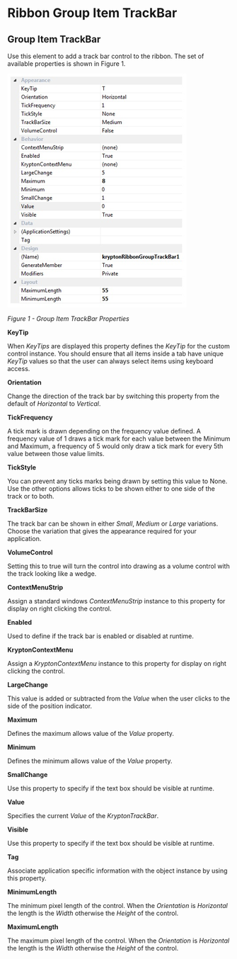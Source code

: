 # Ribbon Group Item TrackBar

## Group Item TrackBar
Use this element to add a track bar control to the ribbon. The set of available properties is shown in Figure 1.

![](RibbonTrackBar.png)

*Figure 1 - Group Item TrackBar Properties*

**KeyTip**

When *KeyTips* are displayed this property defines the *KeyTip* for the custom control instance. You should ensure that all items inside a tab have unique *KeyTip* values so that the user can always select items using keyboard access.

**Orientation**

Change the direction of the track bar by switching this property from the default of *Horizontal* to *Vertical*.

**TickFrequency**

A tick mark is drawn depending on the frequency value defined. A frequency value of 1 draws a tick mark for each value between the Minimum and Maximum, a frequency of 5 would only draw a tick mark for every 5th value between those value limits.

**TickStyle**

You can prevent any ticks marks being drawn by setting this value to None. Use the other options allows ticks to be shown either to one side of the track or to both.

**TrackBarSize**

The track bar can be shown in either *Small*, *Medium* or *Large* variations. Choose the variation that gives the appearance required for your application.

**VolumeControl**

Setting this to true will turn the control into drawing as a volume control with the track looking like a wedge.

**ContextMenuStrip**

Assign a standard windows *ContextMenuStrip* instance to this property for display on right clicking the control.

**Enabled**

Used to define if the track bar is enabled or disabled at runtime.

**KryptonContextMenu**

Assign a *KryptonContextMenu* instance to this property for display on right clicking the control.

**LargeChange**

This value is added or subtracted from the *Value* when the user clicks to the side of the position indicator.

**Maximum**

Defines the maximum allows value of the *Value* property.

**Minimum**

Defines the minimum allows value of the *Value* property.

**SmallChange**

Use this property to specify if the text box should be visible at runtime.

**Value**

Specifies the current *Value* of the *KryptonTrackBar*.

**Visible**

Use this property to specify if the text box should be visible at runtime.

**Tag**

Associate application specific information with the object instance by using this property.

**MinimumLength**

The minimum pixel length of the control. When the *Orientation* is *Horizontal* the length is the *Width* otherwise the *Height* of the control.

**MaximumLength**

The maximum pixel length of the control. When the *Orientation* is *Horizontal* the length is the *Width* otherwise the *Height* of the control.
